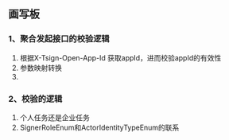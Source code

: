 ## 画写板

### 1、聚合发起接口的校验逻辑

1. 根据X-Tsign-Open-App-Id 获取appId，进而校验appId的有效性
2. 参数映射转换
3. 





### 2、校验的逻辑

1. 个人任务还是企业任务
2. SignerRoleEnum和ActorIdentityTypeEnum的联系